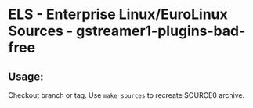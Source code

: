 # ELS - Enterprise Linux/EuroLinux Sources - gstreamer1-plugins-bad-free
 
## Usage:
  Checkout branch or tag. Use `make sources` to recreate  SOURCE0 archive.
